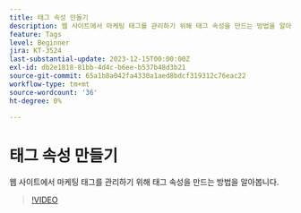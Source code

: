 ```yaml
---
title: 태그 속성 만들기
description: 웹 사이트에서 마케팅 태그를 관리하기 위해 태그 속성을 만드는 방법을 알아봅니다.
feature: Tags
level: Beginner
jira: KT-3524
last-substantial-update: 2023-12-15T00:00:00Z
exl-id: db2e1818-81bb-4d4c-b6ee-b537b48d3b21
source-git-commit: 65a1b8a042fa4330a1aed8bdcf319312c76eac22
workflow-type: tm+mt
source-wordcount: '36'
ht-degree: 0%

---
```


# 태그 속성 만들기

웹 사이트에서 마케팅 태그를 관리하기 위해 태그 속성을 만드는 방법을 알아봅니다.

>[!VIDEO](https://video.tv.adobe.com/v/28727/?learn=on)
